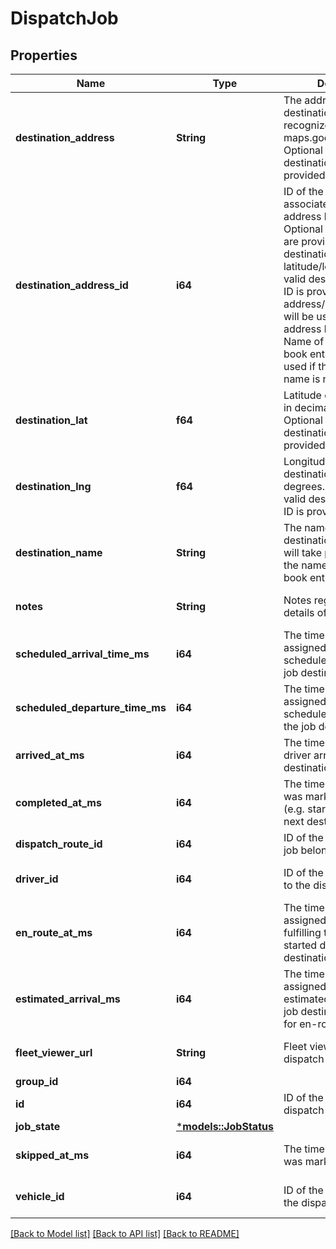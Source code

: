 # DispatchJob

## Properties
Name | Type | Description | Notes
------------ | ------------- | ------------- | -------------
**destination_address** | **String** | The address of the job destination, as it would be recognized if provided to maps.google.com. Optional if a valid destination address ID is provided. | [optional] [default to None]
**destination_address_id** | **i64** | ID of the job destination associated with an address book entry. Optional if valid values are provided for destination address or latitude/longitude. If a valid destination address ID is provided, address/latitude/longitude will be used from the address book entry. Name of the address book entry will only be used if the destination name is not provided. | [optional] [default to None]
**destination_lat** | **f64** | Latitude of the destination in decimal degrees. Optional if a valid destination address ID is provided. | [optional] [default to None]
**destination_lng** | **f64** | Longitude of the destination in decimal degrees. Optional if a valid destination address ID is provided. | [optional] [default to None]
**destination_name** | **String** | The name of the job destination. If provided, it will take precedence over the name of the address book entry. | [optional] [default to None]
**notes** | **String** | Notes regarding the details of this job. | [optional] [default to None]
**scheduled_arrival_time_ms** | **i64** | The time at which the assigned driver is scheduled to arrive at the job destination. | 
**scheduled_departure_time_ms** | **i64** | The time at which the assigned driver is scheduled to depart from the job destination. | [optional] [default to None]
**arrived_at_ms** | **i64** | The time at which the driver arrived at the job destination. | [optional] [default to None]
**completed_at_ms** | **i64** | The time at which the job was marked complete (e.g. started driving to the next destination). | [optional] [default to None]
**dispatch_route_id** | **i64** | ID of the route that this job belongs to. | 
**driver_id** | **i64** | ID of the driver assigned to the dispatch job. | [optional] [default to None]
**en_route_at_ms** | **i64** | The time at which the assigned driver started fulfilling the job (e.g. started driving to the destination). | [optional] [default to None]
**estimated_arrival_ms** | **i64** | The time at which the assigned driver is estimated to arrive at the job destination. Only valid for en-route jobs. | [optional] [default to None]
**fleet_viewer_url** | **String** | Fleet viewer url of the dispatch job. | [optional] [default to None]
**group_id** | **i64** |  | 
**id** | **i64** | ID of the Samsara dispatch job. | 
**job_state** | [***models::JobStatus**](jobStatus.md) |  | 
**skipped_at_ms** | **i64** | The time at which the job was marked skipped. | [optional] [default to None]
**vehicle_id** | **i64** | ID of the vehicle used for the dispatch job. | [optional] [default to None]

[[Back to Model list]](../README.md#documentation-for-models) [[Back to API list]](../README.md#documentation-for-api-endpoints) [[Back to README]](../README.md)


